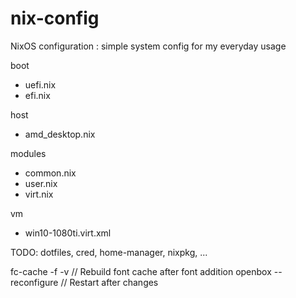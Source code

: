 # nix-config
NixOS configuration : simple system config for my everyday usage

boot
- uefi.nix
- efi.nix

host
- amd_desktop.nix

modules
- common.nix
- user.nix
- virt.nix

vm
 - win10-1080ti.virt.xml

TODO: dotfiles, cred, home-manager, nixpkg, ...

fc-cache -f -v          // Rebuild font cache after font addition
openbox --reconfigure   // Restart after changes 